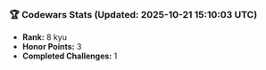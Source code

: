 ### 🏆 Codewars Stats (Updated: 2025-10-21 15:10:03 UTC)

- **Rank:** 8 kyu
- **Honor Points:** 3
- **Completed Challenges:** 1
